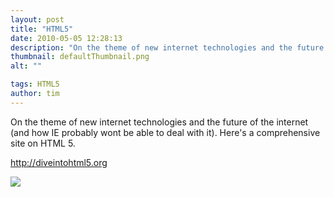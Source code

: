 ```yaml
---
layout: post
title: "HTML5"
date: 2010-05-05 12:28:13
description: "On the theme of new internet technologies and the future of the internet (and how IE probably wont be able to deal with it). Here&#8217;s a comprehensive site on HTML 5. http -- //diveintohtml5.org&#8230;"
thumbnail: defaultThumbnail.png
alt: ""

tags: HTML5
author: tim
---
```


<p>On the theme of new internet technologies and the future of the internet (and how IE probably wont be able to deal with it). Here's a comprehensive site on <span class="caps">HTML</span> 5.</p>

<p><a href="http://diveintohtml5.org/">http://diveintohtml5.org</a></p>

<p><img src="http://c.wearehugh.com/dih5/openclipart.org_johnny_automatic_8_from_behind.png" /></p>

